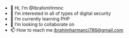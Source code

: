 - 👋 Hi, I’m @IbrahimHrmnc
- 👀 I’m interested in all of types of digital security
- 🌱 I’m currently learning PHP
- 💞️ I’m looking to collaborate on 
- 📫 How to reach me ibrahimharmanci786@gmail.com

<!---
IbrahimHrmnc/IbrahimHrmnc is a ✨ special ✨ repository because its `README.md` (this file) appears on your GitHub profile.
You can click the Preview link to take a look at your changes.
--->
